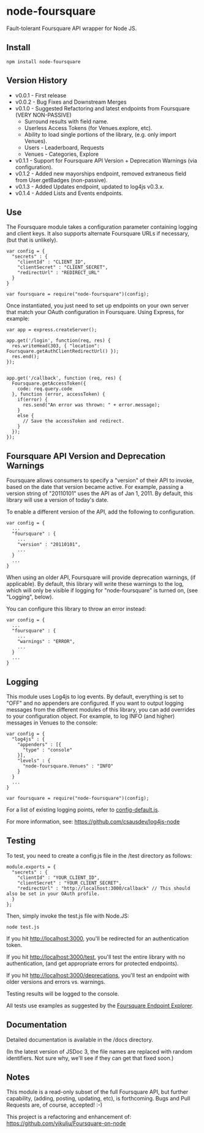 node-foursquare
==================

Fault-tolerant Foursquare API wrapper for Node JS.


Install
-------

    npm install node-foursquare

Version History
---------------

*  v0.0.1 - First release
*  v0.0.2 - Bug Fixes and Downstream Merges
*  v0.1.0 - Suggested Refactoring and latest endpoints from Foursquare (VERY NON-PASSIVE)
    * Surround results with field name.
    * Userless Access Tokens (for Venues.explore, etc).
    * Ability to load single portions of the library, (e.g. only import Venues).
    * Users - Leaderboard, Requests
    * Venues - Categories, Explore
* v0.1.1 - Support for Foursquare API Version + Deprecation Warnings (via configuration).
* v0.1.2 - Added new mayorships endpoint, removed extraneous field from User.getBadges (non-passive).
* v0.1.3 - Added Updates endpoint, updated to log4js v0.3.x.
* v0.1.4 - Added Lists and Events endpoints.

Use
---

The Foursquare module takes a configuration parameter containing logging and client keys. It also supports alternate
Foursquare URLs if necessary, (but that is unlikely).

    var config = {
      "secrets" : {
        "clientId" : "CLIENT_ID",
        "clientSecret" : "CLIENT_SECRET",
        "redirectUrl" : "REDIRECT_URL"
      }
    }

    var foursquare = require("node-foursquare")(config);

Once instantiated, you just need to set up endpoints on your own server that match your OAuth configuration
in Foursquare.  Using Express, for example:

    var app = express.createServer();

    app.get('/login', function(req, res) {
      res.writeHead(303, { "location": Foursquare.getAuthClientRedirectUrl() });
      res.end();
    });


    app.get('/callback', function (req, res) {
      Foursquare.getAccessToken({
        code: req.query.code
      }, function (error, accessToken) {
        if(error) {
          res.send("An error was thrown: " + error.message);
        }
        else {
          // Save the accessToken and redirect.
        }
      });
    });

Foursquare API Version and Deprecation Warnings
-----------------------------------------------

Foursquare allows consumers to specify a "version" of their API to invoke, based on the date that version became active.
For example, passing a version string of "20110101" uses the API as of Jan 1, 2011.  By default, this library will use
a version of today's date.

To enable a different version of the API, add the following to configuration.

    var config = {
      ...
      "foursquare" : {
        ...
        "version" : "20110101",
        ...
      }
      ...
    }

When using an older API, Foursquare will provide deprecation warnings, (if applicable). By default, this library will
write these warnings to the log, which will only be visible if logging for "node-foursquare" is turned on, (see
"Logging", below).

You can configure this library to throw an error instead:

    var config = {
      ...
      "foursquare" : {
        ...
        "warnings" : "ERROR",
        ...
      }
      ...
    }


Logging
-------

This module uses Log4js to log events. By default, everything is set to "OFF" and no appenders are configured. If you
want to output logging messages from the different modules of this library, you can add overrides to your configuration
object.  For example, to log INFO (and higher) messages in Venues to the console:

    var config = {
      "log4js" : {
        "appenders" : [{
          "type" : "console"
        }],
        "levels" : {
          "node-foursquare.Venues" : "INFO"
        }
      }
      ...
    }

    var foursquare = require("node-foursquare")(config);

For a list of existing logging points, refer to [config-default.js](https://github.com/clintandrewhall/node-foursquare/blob/master/lib/config-default.js).

For more information, see: https://github.com/csausdev/log4js-node

Testing
-------

To test, you need to create a config.js file in the /test directory as follows:

    module.exports = {
      "secrets" : {
        "clientId" : "YOUR_CLIENT_ID",
        "clientSecret" : "YOUR_CLIENT_SECRET",
        "redirectUrl" : "http://localhost:3000/callback" // This should also be set in your OAuth profile.
      }
    };

Then, simply invoke the test.js file with Node.JS:

    node test.js

If you hit [http://localhost:3000](http://localhost:3000), you'll be redirected for an authentication token.

If you hit [http://localhost:3000/test](http://localhost:3000/test), you'll test the entire library with no authentication, (and get appropriate
errors for protected endpoints).

If you hit [http://localhost:3000/deprecations](http://localhost:3000/deprecations), you'll test an endpoint with older versions and
errors vs. warnings.

Testing results will be logged to the console.

All tests use examples as suggested by the [Foursquare Endpoint Explorer](https://developer.foursquare.com/docs/explore.html).

Documentation
-------------

Detailed documentation is available in the /docs directory.

(In the latest version of JSDoc 3, the file names are replaced with random identifiers. Not sure why, we'll see if they can get that fixed soon.)

Notes
-----

This module is a read-only subset of the full Foursquare API, but further capability, (adding, posting, updating, etc),
is forthcoming. Bugs and Pull Requests are, of course, accepted! :-)

This project is a refactoring and enhancement of: https://github.com/yikulju/Foursquare-on-node
